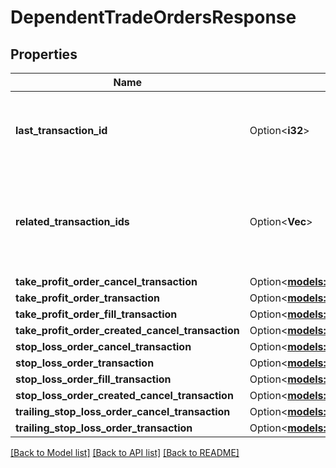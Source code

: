 # DependentTradeOrdersResponse

## Properties

Name | Type | Description | Notes
------------ | ------------- | ------------- | -------------
**last_transaction_id** | Option<**i32**> | The ID of the most recent Transaction created for the Account | [optional]
**related_transaction_ids** | Option<**Vec<i32>**> | The IDs of all Transactions that were created while satisfying the request. | [optional]
**take_profit_order_cancel_transaction** | Option<[**models::OrderCancelTransaction**](OrderCancelTransaction.md)> |  | [optional]
**take_profit_order_transaction** | Option<[**models::TakeProfitOrderTransaction**](TakeProfitOrderTransaction.md)> |  | [optional]
**take_profit_order_fill_transaction** | Option<[**models::OrderFillTransaction**](OrderFillTransaction.md)> |  | [optional]
**take_profit_order_created_cancel_transaction** | Option<[**models::OrderCancelTransaction**](OrderCancelTransaction.md)> |  | [optional]
**stop_loss_order_cancel_transaction** | Option<[**models::OrderCancelTransaction**](OrderCancelTransaction.md)> |  | [optional]
**stop_loss_order_transaction** | Option<[**models::StopLossOrderTransaction**](StopLossOrderTransaction.md)> |  | [optional]
**stop_loss_order_fill_transaction** | Option<[**models::OrderFillTransaction**](OrderFillTransaction.md)> |  | [optional]
**stop_loss_order_created_cancel_transaction** | Option<[**models::OrderCancelTransaction**](OrderCancelTransaction.md)> |  | [optional]
**trailing_stop_loss_order_cancel_transaction** | Option<[**models::OrderCancelTransaction**](OrderCancelTransaction.md)> |  | [optional]
**trailing_stop_loss_order_transaction** | Option<[**models::TrailingStopLossOrderTransaction**](TrailingStopLossOrderTransaction.md)> |  | [optional]

[[Back to Model list]](../README.md#documentation-for-models) [[Back to API list]](../README.md#documentation-for-api-endpoints) [[Back to README]](../README.md)


